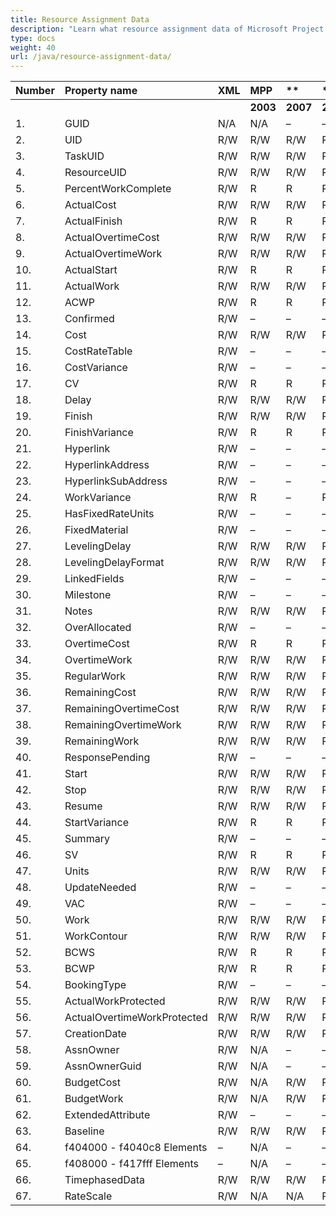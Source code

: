 ```yaml
---
title: Resource Assignment Data
description: "Learn what resource assignment data of Microsoft Project (MPP/XML) files are can be written or read by Aspose.Tasks for Java."
type: docs
weight: 40
url: /java/resource-assignment-data/
---
```


|**Number** |**Property name** |**XML** |**MPP** |** |** |**  |** |** |**Comments** |
| :- | :- | :- | :- | :- | :- | :- | :- | :- | :- |
| | | |**2003** |**2007** |**2010** |**2013** |**2016** |**2019** | |
|1. |GUID |N/A |N/A |– |– |– |– |– | |
|2. |UID |R/W |R/W |R/W |R/W |R/W |R/W |R/W | |
|3. |TaskUID |R/W |R/W |R/W |R/W |R/W |R/W |R/W | |
|4. |ResourceUID |R/W |R/W |R/W |R/W |R/W |R/W |R/W | |
|5. |PercentWorkComplete |R/W |R |R |R |R |R |R | |
|6. |ActualCost |R/W |R/W |R/W |R/W |R/W |R/W |R/W | |
|7. |ActualFinish |R/W |R |R |R |R |R |R | |
|8. |ActualOvertimeCost |R/W |R/W |R/W |R/W |R/W |R/W |R/W | |
|9. |ActualOvertimeWork |R/W |R/W |R/W |R/W |R/W |R/W |R/W | |
|10. |ActualStart |R/W |R |R |R |R |R |R | |
|11. |ActualWork |R/W |R/W |R/W |R/W |R/W |R/W |R/W | |
|12. |ACWP |R/W |R |R |R |R |R |R | |
|13. |Confirmed |R/W |– |– |– |– |– |– | |
|14. |Cost |R/W |R/W |R/W |R/W |R/W |R/W |R/W | |
|15. |CostRateTable |R/W |– |– |– |– |– |– | |
|16. |CostVariance |R/W |– |– |– |– |– |– | |
|17. |CV |R/W |R |R |R |R |R |R | |
|18. |Delay |R/W |R/W |R/W |R/W |R/W |R/W |R/W | |
|19. |Finish |R/W |R/W |R/W |R/W |R/W |R/W |R/W | |
|20. |FinishVariance |R/W |R |R |R |R |R |R | |
|21. |Hyperlink |R/W |– |– |– |– |– |– | |
|22. |HyperlinkAddress |R/W |– |– |– |– |– |– | |
|23. |HyperlinkSubAddress |R/W |– |– |– |– |– |– | |
|24. |WorkVariance |R/W |R |– |R |R |R |R | |
|25. |HasFixedRateUnits |R/W |– |– |– |– |– |– | |
|26. |FixedMaterial |R/W |– |– |– |– |– |– |
|27. |LevelingDelay |R/W |R/W |R/W |R/W |R/W |R/W |R/W | |
|28. |LevelingDelayFormat |R/W |R/W |R/W |R/W |R/W |R/W |R/W | |
|29. |LinkedFields |R/W |– |– |– |– |– |– | |
|30. |Milestone |R/W |– |– |– |– |– |– | |
|31. |Notes |R/W |R/W |R/W |R/W |R/W |R/W |R/W | |
|32. |OverAllocated |R/W |– |– |– |– |– |– | |
|33. |OvertimeCost |R/W |R |R |R |R |R |R | |
|34. |OvertimeWork |R/W |R/W |R/W |R/W |R/W |R/W |R/W | |
|35. |RegularWork |R/W |R/W |R/W |R/W |R/W |R/W |R/W | |
|36. |RemainingCost |R/W |R/W |R/W |R/W |R/W |R/W |R/W | |
|37. |RemainingOvertimeCost |R/W |R/W |R/W |R/W |R/W |R/W |R/W | |
|38. |RemainingOvertimeWork |R/W |R/W |R/W |R/W |R/W |R/W |R/W | |
|39. |RemainingWork |R/W |R/W |R/W |R/W |R/W |R/W |R/W | |
|40. |ResponsePending |R/W |– |– |– |– |– |– | |
|41. |Start |R/W |R/W |R/W |R/W |R/W |R/W |R/W | |
|42. |Stop |R/W |R/W |R/W |R/W |R/W |R/W |R/W | |
|43. |Resume |R/W |R/W |R/W |R/W |R/W |R/W |R/W | |
|44. |StartVariance |R/W |R |R |R |R |R |R | |
|45. |Summary |R/W |– |– |– |– |– |– | |
|46. |SV |R/W |R |R |R |R |R |R | |
|47. |Units |R/W |R/W |R/W |R/W |R/W |R/W |R/W | |
|48. |UpdateNeeded |R/W |– |– |– |– |– |– | |
|49. |VAC |R/W |– |– |– |– |– |– | |
|50. |Work |R/W |R/W |R/W |R/W |R/W |R/W |R/W | |
|51. |WorkContour |R/W |R/W |R/W |R/W |R/W |R/W |R/W | |
|52. |BCWS |R/W |R |R |R |R |R |R | |
|53. |BCWP |R/W |R |R |R |R |R |R | |
|54. |BookingType |R/W |– |– |– |– |– |– | | |
|55. |ActualWorkProtected |R/W |R/W |R/W |R/W |R/W |R/W |R/W | |
|56. |ActualOvertimeWorkProtected |R/W |R/W |R/W |R/W |R/W |R/W |R/W | |
|57. |CreationDate |R/W |R/W |R/W |R/W |R/W |R/W |R/W | |
|58. |AssnOwner |R/W |N/A |– |– |– |– |– | |
|59. |AssnOwnerGuid |R/W |N/A |– |– |– |– |– | |
|60. |BudgetCost |R/W |N/A |R/W |R/W |R/W |R/W |R/W | |
|61. |BudgetWork |R/W |N/A |R/W |R/W |R/W |R/W |R/W | |
|62. |ExtendedAttribute |R/W |– |– |– |– |– |– | |
|63. |Baseline |R/W |R/W |R/W |R/W |R/W |R/W |R/W |R/W |R/W | |
|64. |f404000 - f4040c8 Elements |– |N/A |– |– |– |– |– | |
|65. |f408000 - f417fff Elements |– |N/A |– |– |– |– |– | |
|66. |TimephasedData |R/W |R/W |R/W |R/W |R/W |R/W |R/W | |
|67. |RateScale |R/W |N/A |N/A |R/W |R/W |R/W |R/W | |

